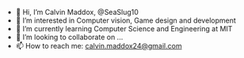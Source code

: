 - 👋 Hi, I’m Calvin Maddox, @SeaSlug10
- 👀 I’m interested in Computer vision, Game design and development
- 🌱 I’m currently learning Computer Science and Engineering at MIT
- 💞️ I’m looking to collaborate on ...
- 📫 How to reach me: calvin.maddox24@gmail.com

<!---
SeaSlug10/SeaSlug10 is a ✨ special ✨ repository because its `README.md` (this file) appears on your GitHub profile.
You can click the Preview link to take a look at your changes.
--->
